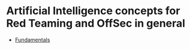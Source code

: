 # Artificial Intelligence concepts for Red Teaming and OffSec in general
- [Fundamentals](./fundamentals.md)